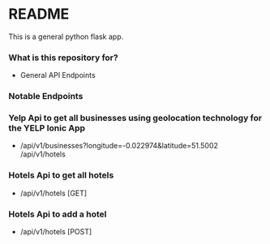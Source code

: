 # README #

This is a general python flask app.

### What is this repository for? ###

* General API Endpoints

### Notable Endpoints ###

### Yelp Api to get all businesses using geolocation technology for the YELP Ionic App ###
* /api/v1/businesses?longitude=-0.022974&latitude=51.5002 /api/v1/hotels

### Hotels Api to get all hotels ###
* /api/v1/hotels [GET]

### Hotels Api to add a hotel ###
* /api/v1/hotels [POST]